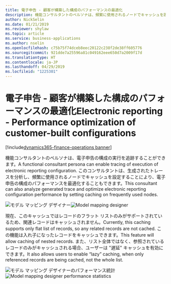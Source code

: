 ```yaml
---
title: 電子申告 - 顧客が構築した構成のパフォーマンスの最適化
description: 機能コンサルタントのペルソナは、頻繁に使用されるノードでキャッシュを設定することにより、電子申告の構成のパフォーマンスを最適化できます。
author: NickSelin
ms.date: 01/21/2019
ms.reviewer: shylaw
ms.topic: article
ms.service: business-applications
ms.author: nselin
ms.openlocfilehash: c75b75f74dceb8eec20122c238f2de38ff605776
ms.sourcegitcommit: 921dde7a25596a81c049162eee650d7a2009f17d
ms.translationtype: HT
ms.contentlocale: ja-JP
ms.lasthandoff: 04/29/2019
ms.locfileid: "1225301"
---
```

#  <a name="electronic-reporting---performance-optimization-of-customer-built-configurations"></a><span data-ttu-id="7ebd1-103">電子申告 - 顧客が構築した構成のパフォーマンスの最適化</span><span class="sxs-lookup"><span data-stu-id="7ebd1-103">Electronic reporting - Performance optimization of customer-built configurations</span></span>
[!include[dynamics365-finance-operations banner](../includes/dynamics365-finance-operations.md)]


<span data-ttu-id="7ebd1-104">機能コンサルタントのペルソナは、電子申告の構成の実行を追跡することができます。</span><span class="sxs-lookup"><span data-stu-id="7ebd1-104">A functional consultant persona can enable tracing of execution of electronic reporting configuration.</span></span> <span data-ttu-id="7ebd1-105">このコンサルタントは、生成されたトレースを分析し、頻繁に使用されるノードでキャッシュを設定することにより、電子申告の構成のパフォーマンスを最適化することもできます。</span><span class="sxs-lookup"><span data-stu-id="7ebd1-105">This consultant can also analyze generated trace and optimize electronic reporting configuration performance by setting caching on frequently used nodes.</span></span>

<span data-ttu-id="7ebd1-106">![モデル マッピング デザイナー](media/ER-perf-model-mapping.png "モデル マッピング デザイナー")</span><span class="sxs-lookup"><span data-stu-id="7ebd1-106">![Model mapping designer](media/ER-perf-model-mapping.png "Model mapping designer")</span></span>

<span data-ttu-id="7ebd1-107">現在、このキャッシュではレコードのフラット リストのみがサポートされているため、関連レコードはキャッシュされません。</span><span class="sxs-lookup"><span data-stu-id="7ebd1-107">Currently, this caching supports only flat list of records, so any related records are not cached.</span></span> <span data-ttu-id="7ebd1-108">この機能は入れ子になったレコードをキャッシュできます。</span><span class="sxs-lookup"><span data-stu-id="7ebd1-108">This feature will allow caching of nested records.</span></span> <span data-ttu-id="7ebd1-109">また、リスト全体ではなく、参照されているレコードのみがキャッシュされる場合、ユーザーは "遅延" キャッシュを有効にできます。</span><span class="sxs-lookup"><span data-stu-id="7ebd1-109">It also allows users to enable “lazy” caching, when only referenced records are being cached, not the whole list.</span></span>

<span data-ttu-id="7ebd1-110">![モデル マッピング デザイナーのパフォーマンス統計](media/ER-perf-statistics.png "モデル マッピング デザイナーのパフォーマンス統計")</span><span class="sxs-lookup"><span data-stu-id="7ebd1-110">![Model mapping designer performance statistics](media/ER-perf-statistics.png "Model mapping designer performance statistics")</span></span>
